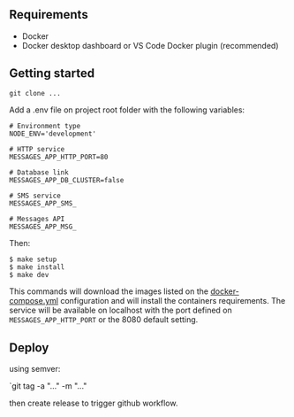 # 

## Requirements

* Docker
* Docker desktop dashboard or VS Code Docker plugin (recommended)

## Getting started

`git clone ...`

Add a .env file on project root folder with the following variables:

```shell
# Environment type
NODE_ENV='development'

# HTTP service
MESSAGES_APP_HTTP_PORT=80

# Database link
MESSAGES_APP_DB_CLUSTER=false

# SMS service
MESSAGES_APP_SMS_

# Messages API
MESSAGES_APP_MSG_
```

Then:

```shell
$ make setup
$ make install
$ make dev
```

This commands will download the images listed on the [docker-compose.yml](./docker-compose.yml) configuration and will install the containers requirements. The service will be available on localhost with the port defined on `MESSAGES_APP_HTTP_PORT` or the 8080 default setting.

## Deploy

using semver:

`git tag -a "..." -m "..."

then create release to trigger github workflow.